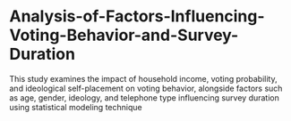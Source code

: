 # Analysis-of-Factors-Influencing-Voting-Behavior-and-Survey-Duration
This study examines the impact of household income, voting probability, and ideological self-placement on voting behavior, alongside factors such as age, gender, ideology, and telephone type influencing survey duration using statistical modeling technique
